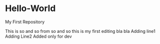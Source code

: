 # Hello-World
My First Repository

This is so and so
from so and so
this is my first editing 
bla
bla
Adding line1
Adding Line2
Added only for dev
